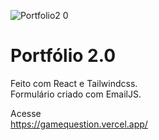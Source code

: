 ![Portfolio2 0](https://user-images.githubusercontent.com/63821867/231914459-4860bc4c-9a67-4a7a-9276-4dfa23d2593d.png)

# Portfólio 2.0
Feito com React e Tailwindcss.</br>
Formulário criado com EmailJS.

Acesse</br>
https://gamequestion.vercel.app/

